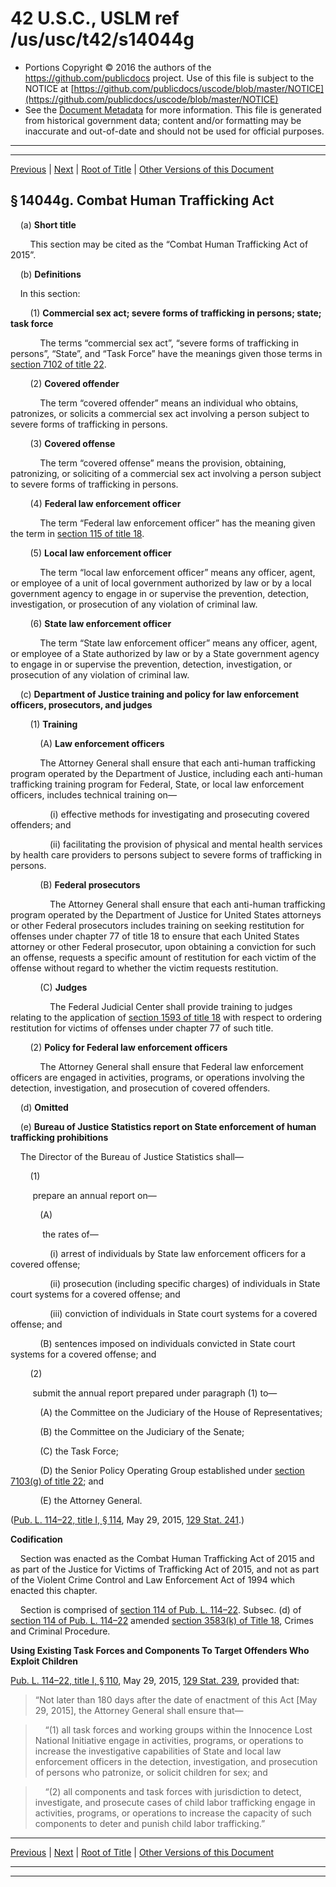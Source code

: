 ---
---

# 42 U.S.C., USLM ref /us/usc/t42/s14044g

* Portions Copyright © 2016 the authors of the https://github.com/publicdocs project.
  Use of this file is subject to the NOTICE at [https://github.com/publicdocs/uscode/blob/master/NOTICE](https://github.com/publicdocs/uscode/blob/master/NOTICE)
* See the [Document Metadata](././../../../../../..//README.md) for more information.
  This file is generated from historical government data; content and/or formatting may be inaccurate and out-of-date and should not be used for official purposes.

----------
----------

[Previous](./../../../../../..//us/usc/t42/ch136/schIII/ptO/m__us_usc_t42_s14044f.md) | [Next](./../../../../../..//us/usc/t42/ch136/schIII/ptO/m__us_usc_t42_s14044h.md) | [Root of Title](./../../../../../../) | [Other Versions of this Document](https://publicdocs.github.io/go/links?ns=uslm&ref=%2Fus%2Fusc%2Ft42%2Fs14044g)

## § 14044g. Combat Human Trafficking Act

    (a) __Short title__ 

        This section may be cited as the “Combat Human Trafficking Act of 2015”.

    (b) __Definitions__ 

    In this section:

        (1) __Commercial sex act; severe forms of trafficking in persons; state; task force__ 

            The terms “commercial sex act”, “severe forms of trafficking in persons”, “State”, and “Task Force” have the meanings given those terms in [section 7102 of title 22][/us/usc/t22/s7102].

        (2) __Covered offender__ 

            The term “covered offender” means an individual who obtains, patronizes, or solicits a commercial sex act involving a person subject to severe forms of trafficking in persons.

        (3) __Covered offense__ 

            The term “covered offense” means the provision, obtaining, patronizing, or soliciting of a commercial sex act involving a person subject to severe forms of trafficking in persons.

        (4) __Federal law enforcement officer__ 

            The term “Federal law enforcement officer” has the meaning given the term in [section 115 of title 18][/us/usc/t18/s115].

        (5) __Local law enforcement officer__ 

            The term “local law enforcement officer” means any officer, agent, or employee of a unit of local government authorized by law or by a local government agency to engage in or supervise the prevention, detection, investigation, or prosecution of any violation of criminal law.

        (6) __State law enforcement officer__ 

            The term “State law enforcement officer” means any officer, agent, or employee of a State authorized by law or by a State government agency to engage in or supervise the prevention, detection, investigation, or prosecution of any violation of criminal law.

    (c) __Department of Justice training and policy for law enforcement officers, prosecutors, and judges__ 

        (1) __Training__ 

            (A) __Law enforcement officers__ 

            The Attorney General shall ensure that each anti-human trafficking program operated by the Department of Justice, including each anti-human trafficking training program for Federal, State, or local law enforcement officers, includes technical training on—

                (i) effective methods for investigating and prosecuting covered offenders; and

                (ii) facilitating the provision of physical and mental health services by health care providers to persons subject to severe forms of trafficking in persons.

            (B) __Federal prosecutors__ 

                The Attorney General shall ensure that each anti-human trafficking program operated by the Department of Justice for United States attorneys or other Federal prosecutors includes training on seeking restitution for offenses under chapter 77 of title 18 to ensure that each United States attorney or other Federal prosecutor, upon obtaining a conviction for such an offense, requests a specific amount of restitution for each victim of the offense without regard to whether the victim requests restitution.

            (C) __Judges__ 

                The Federal Judicial Center shall provide training to judges relating to the application of [section 1593 of title 18][/us/usc/t18/s1593] with respect to ordering restitution for victims of offenses under chapter 77 of such title.

        (2) __Policy for Federal law enforcement officers__ 

            The Attorney General shall ensure that Federal law enforcement officers are engaged in activities, programs, or operations involving the detection, investigation, and prosecution of covered offenders.

    (d) __Omitted__ 

    (e) __Bureau of Justice Statistics report on State enforcement of human trafficking prohibitions__ 

    The Director of the Bureau of Justice Statistics shall—

        (1)

         prepare an annual report on—

            (A)

             the rates of—

                (i) arrest of individuals by State law enforcement officers for a covered offense;

                (ii) prosecution (including specific charges) of individuals in State court systems for a covered offense; and

                (iii) conviction of individuals in State court systems for a covered offense; and

            (B) sentences imposed on individuals convicted in State court systems for a covered offense; and

        (2)

         submit the annual report prepared under paragraph (1) to—

            (A) the Committee on the Judiciary of the House of Representatives;

            (B) the Committee on the Judiciary of the Senate;

            (C) the Task Force;

            (D) the Senior Policy Operating Group established under [section 7103(g) of title 22][/us/usc/t22/s7103/g]; and

            (E) the Attorney General.

([Pub. L. 114–22, title I, § 114][/us/pl/114/22/s114], May 29, 2015, [129 Stat. 241][/us/stat/129/241].)

 __Codification__ 

    Section was enacted as the Combat Human Trafficking Act of 2015 and as part of the Justice for Victims of Trafficking Act of 2015, and not as part of the Violent Crime Control and Law Enforcement Act of 1994 which enacted this chapter.

    Section is comprised of [section 114 of Pub. L. 114–22][/us/pl/114/22/s114]. Subsec. (d) of [section 114 of Pub. L. 114–22][/us/pl/114/22/s114] amended [section 3583(k) of Title 18][/us/usc/t18/s3583/k], Crimes and Criminal Procedure.

 __Using Existing Task Forces and Components To Target Offenders Who Exploit Children__ 

[Pub. L. 114–22, title I, § 110][/us/pl/114/22/s110], May 29, 2015, [129 Stat. 239][/us/stat/129/239], provided that: 

> “Not later than 180 days after the date of enactment of this Act \[May 29, 2015\], the Attorney General shall ensure that—

>     “(1) all task forces and working groups within the Innocence Lost National Initiative engage in activities, programs, or operations to increase the investigative capabilities of State and local law enforcement officers in the detection, investigation, and prosecution of persons who patronize, or solicit children for sex; and

>     “(2) all components and task forces with jurisdiction to detect, investigate, and prosecute cases of child labor trafficking engage in activities, programs, or operations to increase the capacity of such components to deter and punish child labor trafficking.”

----------

[Previous](./../../../../../..//us/usc/t42/ch136/schIII/ptO/m__us_usc_t42_s14044f.md) | [Next](./../../../../../..//us/usc/t42/ch136/schIII/ptO/m__us_usc_t42_s14044h.md) | [Root of Title](./../../../../../../) | [Other Versions of this Document](https://publicdocs.github.io/go/links?ns=uslm&ref=%2Fus%2Fusc%2Ft42%2Fs14044g)

----------
----------

[/us/usc/t22/s7102]: https://publicdocs.github.io/go/links?ns=uslm&ref=%2Fus%2Fusc%2Ft22%2Fs7102
[/us/usc/t18/s115]: https://publicdocs.github.io/go/links?ns=uslm&ref=%2Fus%2Fusc%2Ft18%2Fs115
[/us/usc/t18/s1593]: https://publicdocs.github.io/go/links?ns=uslm&ref=%2Fus%2Fusc%2Ft18%2Fs1593
[/us/usc/t22/s7103/g]: https://publicdocs.github.io/go/links?ns=uslm&ref=%2Fus%2Fusc%2Ft22%2Fs7103%2Fg
[/us/pl/114/22/s114]: https://publicdocs.github.io/go/links?ns=uslm&ref=%2Fus%2Fpl%2F114%2F22%2Fs114
[/us/stat/129/241]: https://publicdocs.github.io/go/links?ns=uslm&ref=%2Fus%2Fstat%2F129%2F241
[/us/pl/114/22/s114]: https://publicdocs.github.io/go/links?ns=uslm&ref=%2Fus%2Fpl%2F114%2F22%2Fs114
[/us/pl/114/22/s114]: https://publicdocs.github.io/go/links?ns=uslm&ref=%2Fus%2Fpl%2F114%2F22%2Fs114
[/us/usc/t18/s3583/k]: https://publicdocs.github.io/go/links?ns=uslm&ref=%2Fus%2Fusc%2Ft18%2Fs3583%2Fk
[/us/pl/114/22/s110]: https://publicdocs.github.io/go/links?ns=uslm&ref=%2Fus%2Fpl%2F114%2F22%2Fs110
[/us/stat/129/239]: https://publicdocs.github.io/go/links?ns=uslm&ref=%2Fus%2Fstat%2F129%2F239


